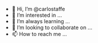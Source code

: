 - 👋 Hi, I’m @carlostaffe
- 👀 I’m interested in ...
- 🌱 I’m always learning ...
- 💞️ I’m looking to collaborate on ...
- 📫 How to reach me ...

<!---
carlostaffe/carlostaffe is a ✨ special ✨ repository because its `README.md` (this file) appears on your GitHub profile.
You can click the Preview link to take a look at your changes.
--->

